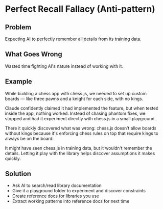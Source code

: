 # Perfect Recall Fallacy (Anti-pattern)

## Problem
Expecting AI to perfectly remember all details from its training data.

## What Goes Wrong
Wasted time fighting AI's nature instead of working with it.

## Example
While building a chess app with chess.js, we needed to set up custom boards — like three pawns and a knight for each side, with no kings.

Claude confidently claimed it had implemented the feature, but when tested inside the app, nothing worked. Instead of chasing phantom fixes, we stopped and had it experiment directly with chess.js in a small playground. 

There it quickly discovered what was wrong: chess.js doesn’t allow boards without kings because it's enforcing chess rules on top that require kings to always be on the board. 

It might have seen chess.js in training data, but it wouldn't remember the details. Letting it play with the library helps discover assumptions it makes quickly. 

## Solution
- Ask AI to search/read library documentation
- Give it a playground folder to experiment and discover constraints
- Create reference docs for libraries you use
- Extract working patterns into reference docs for next time

